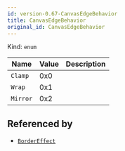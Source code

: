 ```yaml
---
id: version-0.67-CanvasEdgeBehavior
title: CanvasEdgeBehavior
original_id: CanvasEdgeBehavior
---
```


Kind: `enum`

| Name |  Value | Description |
|--|--|--|
|`Clamp` | 0x0  |  |
|`Wrap` | 0x1  |  |
|`Mirror` | 0x2  |  |


## Referenced by
- [`BorderEffect`](BorderEffect)
